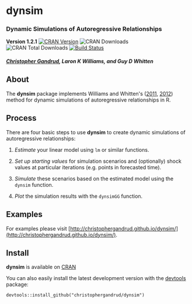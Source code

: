 dynsim
======

### Dynamic Simulations of Autoregressive Relationships

**Version 1.2.1**
[![CRAN Version](http://www.r-pkg.org/badges/version/dynsim)](http://cran.r-project.org/package=dynsim) ![CRAN Downloads](http://cranlogs.r-pkg.org/badges/last-month/dynsim)
![CRAN Total Downloads](http://cranlogs.r-pkg.org/badges/grand-total/dynsim)
[![Build Status](https://travis-ci.org/christophergandrud/dynsim.png)](https://travis-ci.org/christophergandrud/dynsim)

##### [Christopher Gandrud](http://christophergandrud.blogspot.com/p/biocontact.html), Laron K Williams, and Guy D Whitten

## About

The **dynsim** package implements Williams and Whitten's
([2011](http://www.stata-journal.com/article.html?article=st0242), [2012](http://web.missouri.edu/~williamslaro/Williams%20and%20Whitten%202012.pdf)) method for dynamic simulations of autoregressive relationships in R.

## Process

There are four basic steps to use **dynsim** to create dynamic simulations of
autoregressive relationships:

1. *Estimate* your linear model using `lm` or similar functions.

2. *Set up starting values* for simulation scenarios and (optionally) shock
values at particular iterations (e.g. points in forecasted time).

3. *Simulate* these scenarios based on the estimated model using the `dynsim`
function.

4. *Plot* the simulation results with the `dynsimGG` function.

## Examples

For examples please visit
[http://christophergandrud.github.io/dynsim/](http://christophergandrud.github.io/dynsim/).

## Install

**dynsim** is available on
[CRAN](http://cran.r-project.org/package=dynsim)

You can also easily install the latest development version with the
[devtools](http://cran.r-project.org/package=devtools) package:

```{S}
devtools::install_github("christophergandrud/dynsim")
```
